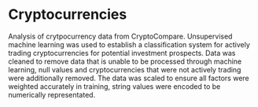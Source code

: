 # Cryptocurrencies
Analysis of crytpocurrency data from CryptoCompare. Unsupervised machine learning was used to establish a classification system for actively trading cryptocurrencies for potential investment prospects. Data was cleaned to remove data that is unable to be processed through machine learning, null values and cryptocurrencies that were not actively trading were additionally removed. The data was scaled to ensure all factors were weighted accurately in training, string values were encoded to be numerically representated.
